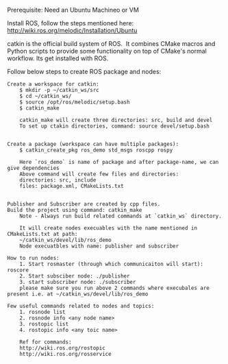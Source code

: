 Prerequisite: Need an Ubuntu Machineo or VM

Install ROS, follow the steps mentioned here:
http://wiki.ros.org/melodic/Installation/Ubuntu

catkin is the official build system of ROS.  It combines CMake macros and Python scripts to provide some functionality on top of CMake's normal workflow. Its get installed with ROS.


Follow below steps to create ROS package and nodes:

	Create a workspace for catkin:
		$ mkdir -p ~/catkin_ws/src
		$ cd ~/catkin_ws/
		$ source /opt/ros/melodic/setup.bash
		$ catkin_make

		catkin_make will create three directories: src, build and devel
		To set up ctakin directories, command: source devel/setup.bash


	Create a package (workspace can have multiple packages):
		$ catkin_create_pkg ros_demo std_msgs roscpp rospy

		Here `ros_demo` is name of package and after package-name, we can give dependencies
		Above command will create few files and directories:
		directories: src, include
		files: package.xml, CMakeLists.txt


	Publisher and Subscriber are created by cpp files.
	Build the project using command: catkin_make
		Note - Always run build related commands at `catkin_ws` directory.

		It will create nodes execuables with the name mentioned in CMakeLists.txt at path:
		~/catkin_ws/devel/lib/ros_demo 
		Node execuatbles with name: publisher and subscriber

	How to run nodes:
		1. Start rosmaster (through which communicaiton will start): roscore
		2. Start subsciber node: ./publisher
		3. start subscriber node: ./subscriber
		please make sure you run above 2 commands where execubales are present i.e. at ~/catkin_ws/devel/lib/ros_demo 

	Few useful commands related to nodes and topics:
		1. rosnode list
		2. rosnode info <any node name>
		3. rostopic list
		4. rostopic info <any toic name>
		
		Ref for commands:
		http://wiki.ros.org/rostopic
		http://wiki.ros.org/rosservice
